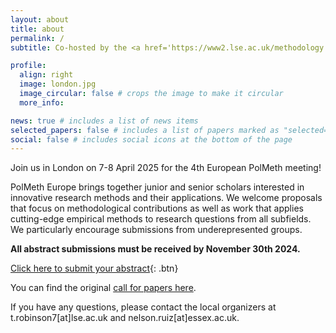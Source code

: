 ```yaml
---
layout: about
title: about
permalink: /
subtitle: Co-hosted by the <a href='https://www2.lse.ac.uk/methodology'>London School of Economics and Political Science (LSE)</a> and <a href="https://www.essex.ac.uk/departments/government">University of Essex</a>.

profile:
  align: right
  image: london.jpg
  image_circular: false # crops the image to make it circular
  more_info:  

news: true # includes a list of news items
selected_papers: false # includes a list of papers marked as "selected={true}"
social: false # includes social icons at the bottom of the page
---
```


Join us in London on 7-8 April 2025 for the 4th European PolMeth meeting!

PolMeth Europe brings together junior and senior scholars interested in innovative research methods and their applications. We welcome proposals that focus on methodological contributions as well as work that applies cutting-edge empirical methods to research questions from all subfields. We particularly encourage submissions from underepresented groups. 

**All abstract submissions must be received by November 30th 2024.**

[Click here to submit your abstract](https://forms.office.com/e/qzn3QL9qY5){: .btn}

You can find the original [call for papers here](assets/pdf/polmeth_europe_25_cfp.pdf).

If you have any questions, please contact the local organizers at t.robinson7[at]lse.ac.uk and nelson.ruiz[at]essex.ac.uk. 
